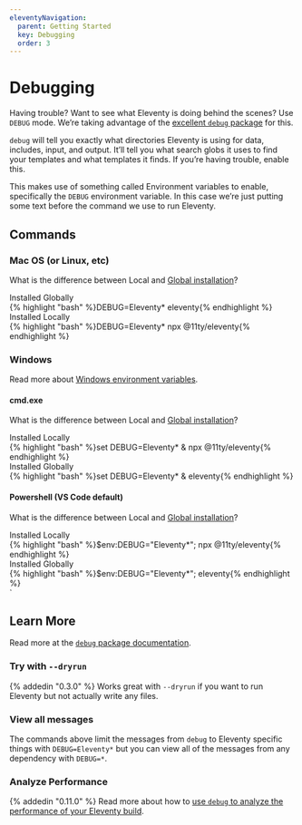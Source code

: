 ```yaml
---
eleventyNavigation:
  parent: Getting Started
  key: Debugging
  order: 3
---
```

# Debugging

Having trouble? Want to see what Eleventy is doing behind the scenes? Use `DEBUG` mode. We’re taking advantage of the [excellent `debug` package](https://www.npmjs.com/package/debug) for this.

`debug` will tell you exactly what directories Eleventy is using for data, includes, input, and output. It’ll tell you what search globs it uses to find your templates and what templates it finds. If you’re having trouble, enable this.

This makes use of something called Environment variables to enable, specifically the `DEBUG` environment variable. In this case we’re just putting some text before the command we use to run Eleventy.

## Commands

### Mac OS (or Linux, etc)

What is the difference between Local and [Global installation](/docs/global-installation/)?

<div class="lo" style="--lo-stackpoint: 30em; --lo-margin-h: 1em; --lo-margin-v: .5em">
	<div class="lo-c">Installed Globally</div>
	<div class="lo-c lo-maxgrow">{% highlight "bash" %}DEBUG=Eleventy* eleventy{% endhighlight %}</div>
</div>

<div class="lo" style="--lo-stackpoint: 30em; --lo-margin-h: 1em; --lo-margin-v: .5em">
	<div class="lo-c">Installed Locally</div>
	<div class="lo-c lo-maxgrow">{% highlight "bash" %}DEBUG=Eleventy* npx @11ty/eleventy{% endhighlight %}</div>
</div>

### Windows

Read more about [Windows environment variables](https://www.npmjs.com/package/debug#windows-command-prompt-notes).

#### cmd.exe

What is the difference between Local and [Global installation](/docs/global-installation/)?

<div class="lo" style="--lo-stackpoint: 30em; --lo-margin-h: 1em; --lo-margin-v: .5em">
	<div class="lo-c">Installed Locally</div>
	<div class="lo-c lo-maxgrow">{% highlight "bash" %}set DEBUG=Eleventy* & npx @11ty/eleventy{% endhighlight %}</div>
</div>

<div class="lo" style="--lo-stackpoint: 30em; --lo-margin-h: 1em; --lo-margin-v: .5em">
	<div class="lo-c">Installed Globally</div>
	<div class="lo-c lo-maxgrow">{% highlight "bash" %}set DEBUG=Eleventy* & eleventy{% endhighlight %}</div>
</div>

#### Powershell (VS Code default)

What is the difference between Local and [Global installation](/docs/global-installation/)?

<div class="lo" style="--lo-stackpoint: 30em; --lo-margin-h: 1em; --lo-margin-v: .5em">
	<div class="lo-c">Installed Locally</div>
	<div class="lo-c lo-maxgrow">{% highlight "bash" %}$env:DEBUG="Eleventy*"; npx @11ty/eleventy{% endhighlight %}</div>
</div>

<div class="lo" style="--lo-stackpoint: 30em; --lo-margin-h: 1em; --lo-margin-v: .5em">
	<div class="lo-c">Installed Globally</div>
	<div class="lo-c lo-maxgrow">{% highlight "bash" %}$env:DEBUG="Eleventy*"; eleventy{% endhighlight %}</div>
</div>
`

## Learn More

Read more at the [`debug` package documentation](https://www.npmjs.com/package/debug).

### Try with `--dryrun`

{% addedin "0.3.0" %} Works great with `--dryrun` if you want to run Eleventy but not actually write any files.

### View all messages

The commands above limit the messages from `debug` to Eleventy specific things with `DEBUG=Eleventy*` but you can view all of the messages from any dependency with `DEBUG=*`.

### Analyze Performance

{% addedin "0.11.0" %} Read more about how to [use `debug` to analyze the performance of your Eleventy build](/docs/debug-performance/).